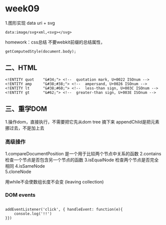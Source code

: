 # week09

1.图形实现 data uri + svg

```
data:image/svg+xml,<svg></svg>
```

homework：css总结   不要webkit前缀的总结属性，
```
getComputedStyle(document.body);
```

## 二、HTML

```
<!ENTITY quot    "&#34;"> <!--  quotation mark, U+0022 ISOnum -->
<!ENTITY amp     "&#38;#38;"> <!--  ampersand, U+0026 ISOnum -->
<!ENTITY lt      "&#38;#60;"> <!--  less-than sign, U+003C ISOnum -->
<!ENTITY gt      "&#62;"> <!--  greater-than sign, U+003E ISOnum -->
```
## 三、重学DOM

1.操作dom，直接执行，不需要把它先从dom tree 摘下来
appendChild是把元素挪过去，不是加上去

### 高级操作

1.compareDocumentPosition 是一个用于比较两个节点中关系的函数
2.contains  检查一个节点是否包含另一个节点的函数
3.isEqualNode   检查两个节点是否完全相同
4.isSameNode    
5.cloneNode



用while不会使数组长度不会变 (leaving collection)

### DOM events
```

addEventListener('click', { handleEvent: function(e){
    console.log('!!')
}})
```